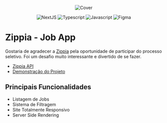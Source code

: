 <p align="center">
  <img src="https://res.cloudinary.com/dnqiosdb6/image/upload/v1666997792/cover/zippia-cover_mxy0vm.png" alt="Cover">
</p>

<p align="center">
  <img src="https://img.shields.io/badge/next.js-000000?style=for-the-badge&logo=nextdotjs&logoColor=white" alt="NextJS">
  <img src="https://img.shields.io/badge/TypeScript-007ACC?style=for-the-badge&logo=typescript&logoColor=white" alt="Typescript">
  <img src="https://img.shields.io/badge/JavaScript-323330?style=for-the-badge&logo=javascript&logoColor=F7DF1E" alt="Javascript">
  <img src="https://img.shields.io/badge/Vercel-000000?style=for-the-badge&logo=vercel&logoColor=white" alt="Figma">
</p>

# Zippia - Job App

Gostaria de agradecer a [Zippia](https://copybase.com.br/) pela oportunidade de participar do processo seletivo. Foi um desafio muito interessante e divertido de se fazer.

- [Zippia API](https://www.zippia.com/api/jobs/)
- [Demonstração do Projeto](https://zippia-nextjs.vercel.app/)

## Principais Funcionalidades

- Listagem de Jobs
- Sistema de Filtragem
- Site Totalmente Responsivo
- Server Side Rendering

